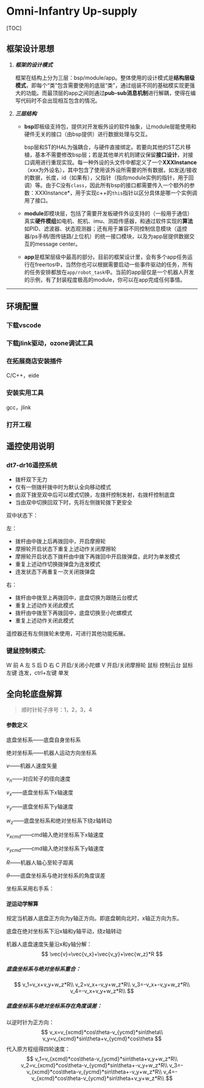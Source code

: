 # Omni-Infantry Up-supply


[TOC]

## 框架设计思想

1. ***框架的设计模式***

   框架在结构上分为三层：bsp/module/app。整体使用的设计模式是**结构层级模式**，即每个“类”包含需要使用的底层“类”，通过组装不同的基础模实现更强大的功能。而最顶层的app之间则通过**pub-sub消息机制**进行解耦，使得在编写代码时不会出现相互包含的情况。

2. ***三层结构***

   - **bsp**即板级支持包，提供对开发板外设的软件抽象，让module层能使用和硬件无关的接口（由bsp提供）进行数据处理与交互。

     bsp层和ST的HAL为强耦合，与硬件直接绑定。若要向其他的ST芯片移植，基本不需要修改bsp层；若是其他单片机则建议保留**接口设计**，对接口调用进行重现实现。每一种外设的头文件中都定义了一个**XXXInstance**（xxx为外设名），其中包含了使用该外设所需要的所有数据，如发送/接收的数据，长度，id（如果有），父指针（指向module实例的指针，用于回调）等。由于C没有`class`，因此所有bsp的接口都需要传入一个额外的参数：XXXInstance*，用于实现c++的`this`指针以区分具体是哪一个实例调用了接口。

   - **module**即模块层，包括了需要开发板硬件外设支持的（一般用于通信）真实**硬件模组**如电机、舵机、imu、测距传感器，和通过软件实现的**算法**如PID、滤波器、状态观测器；还有用于兼容不同控制信息模块（遥控器/ps手柄/图传链路/上位机）的统一接口模块，以及为app层提供数据交互的message center。

   - **app**是框架层级中最高的部分。目前的框架设计里，会有多个app任务运行在freertos中，当然你也可以根据需要启动一些事件驱动的任务，所有的任务安排都放在`app/robot_task`中。当前的app层仅是一个机器人开发的示例，有了封装程度极高的module，你可以在app完成任何事情。

---

## 环境配置

### 下载vscode



### 下载jlink驱动，ozone调试工具

### 在拓展商店安装插件

C/C++，eide

### 安装实用工具

gcc，jlink

### 打开工程



## 遥控使用说明

### dt7-dr16遥控系统

- 拨杆双下无力
- 仅有一侧拨杆拨中时为默认全向移动模式
- 由双下拨至双中后可以模式切换，左拨杆控制发射，右拨杆控制底盘
- 当由双中切换回双下时，先将左侧拨轮拨下更安全

双中状态下：

左：

- 拨杆由中拨上后再拨回中，开启摩擦轮
- 摩擦轮开启状态下重复上述动作关闭摩擦轮
- 摩擦轮开启状态下拨杆由中拨下再拨回中开启拨弹盘，此时为单发模式
- 重复上述动作切换拨弹盘为连发模式
- 连发状态下再重复一次关闭拨弹盘

右：

- 拨杆由中拨至上再拨回中，底盘切换为跟随云台模式
- 重复上述动作关闭此模式
- 拨杆由中拨至下再拨回中，底盘切换至小陀螺模式
- 重复上述动作关闭此模式

遥控器还有左侧拨轮未使用，可进行其他功能拓展。


### 键鼠控制模式:

W 前 A 左 S 后 D 右
C 开启/关闭小陀螺
V 开启/关闭摩擦轮
鼠标 控制云台
鼠标左键 连发，ctrl+左键 单发

## 全向轮底盘解算

> 顺时针轮子序号：1，2，3，4 

#### 参数定义

底盘坐标系——底盘自身坐标系

绝对坐标系——机器人运动方向坐标系

$v$——机器人速度矢量

$v_n$——对应轮子的径向速度

$v_x$——底盘坐标系下x轴速度

$v_y$——底盘坐标系下y轴速度

$w_z$——底盘坐标系和绝对坐标系下绕z轴转动

$v_{xcmd}$——cmd输入绝对坐标系下x轴速度

$v_{ycmd}$——cmd输入绝对坐标系下y轴速度

$R$——机器人轴心至轮子距离

$\theta$——底盘坐标系与绝对坐标系的角度误差

坐标系采用右手系：



#### 逆运动学解算

规定当机器人底盘正方向为y轴正方向。即底盘朝向北时，x轴正方向为东。

底盘在绝对坐标系下沿x轴和y轴平动，绕z轴转动

机器人底盘速度矢量沿x和y轴分解：
$$
\vec{v}=\vec{v_x}+\vec{v_y}+\vec{w_z}*R
$$

##### 底盘坐标系与绝对坐标系重合：

$$
v_1=v_x+v_y+w_z*R\\
v_2=v_x+-v_y+w_z*R\\
v_3=-v_x+-v_y+w_z*R\\
v_4=-v_x+v_y+w_z*R\\
$$

##### 底盘坐标系与绝对坐标系存在角度误差：

以逆时针为正方向：
$$
v_x=v_{xcmd}*cos\theta-v_{ycmd}*sin\theta\\
v_y=v_{xcmd}*sin\theta+v_{ycmd}*cos\theta
$$
代入原方程组得四轮速度：
$$
v_1=v_{xcmd}*cos\theta-v_{ycmd}*sin\theta+v_y+w_z*R\\
v_2=v_{xcmd}*cos\theta-v_{ycmd}*sin\theta+-v_y+w_z*R\\
v_3=-v_{xcmd}*cos\theta-v_{ycmd}*sin\theta+-v_y+w_z*R\\
v_4=-v_{xcmd}*cos\theta-v_{ycmd}*sin\theta+v_y+w_z*R\\
$$

### 